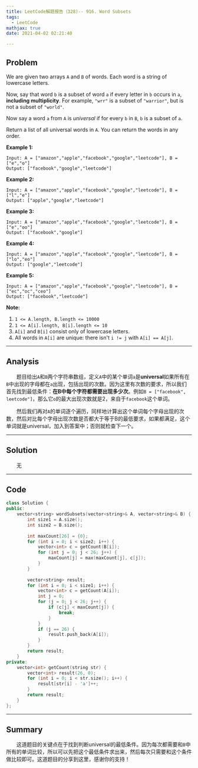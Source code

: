 ```yaml
---
title: LeetCode解题报告（328)-- 916. Word Subsets
tags:
  - LeetCode
mathjax: true
date: 2021-04-02 02:21:40

---
```


## Problem

We are given two arrays `A` and `B` of words.  Each word is a string of lowercase letters.

Now, say that word `b` is a subset of word `a` if every letter in `b` occurs in `a`, **including multiplicity**.  For example, `"wrr"` is a subset of `"warrior"`, but is not a subset of `"world"`.

Now say a word `a` from `A` is *universal* if for every `b` in `B`, `b` is a subset of `a`. 

Return a list of all universal words in `A`.  You can return the words in any order.

<!-- more -->

**Example 1:**

```
Input: A = ["amazon","apple","facebook","google","leetcode"], B = ["e","o"]
Output: ["facebook","google","leetcode"]
```

**Example 2:**

```
Input: A = ["amazon","apple","facebook","google","leetcode"], B = ["l","e"]
Output: ["apple","google","leetcode"]
```

**Example 3:**

```
Input: A = ["amazon","apple","facebook","google","leetcode"], B = ["e","oo"]
Output: ["facebook","google"]
```

**Example 4:**

```
Input: A = ["amazon","apple","facebook","google","leetcode"], B = ["lo","eo"]
Output: ["google","leetcode"]
```

**Example 5:**

```
Input: A = ["amazon","apple","facebook","google","leetcode"], B = ["ec","oc","ceo"]
Output: ["facebook","leetcode"]
```

**Note:**

1. `1 <= A.length, B.length <= 10000`
2. `1 <= A[i].length, B[i].length <= 10`
3. `A[i]` and `B[i]` consist only of lowercase letters.
4. All words in `A[i]` are unique: there isn't `i != j` with `A[i] == A[j]`.

------

## Analysis

&emsp;&emsp;题目给出`A`和`B`两个字符串数组，定义`A`中的某个单词`a`是**universal**如果所有在`B`中出现的字母都在`a`出现，包括出现的次数。因为这里有次数的要求，所以我们首先找到最低条件：**在B中每个字符都需要出现多少次**。例如`B = ["facebook", leetcode"]`，那么它`o`的最大出现次数就是2，来自于`facebook`这个单词。

&emsp;&emsp;然后我们再对`A`的单词逐个遍历，同样地计算出这个单词每个字母出现的次数，然后对比每个字母出现次数是否都大于等于B的最低要求，如果都满足，这个单词就是universal，加入到答案中；否则就检查下一个。

------

## Solution

&emsp;&emsp;无

------

## Code

```c++
class Solution {
public:
    vector<string> wordSubsets(vector<string>& A, vector<string>& B) {
        int size1 = A.size();
        int size2 = B.size();
        
        int maxCount[26] = {0};
        for (int i = 0; i < size2; i++) {
            vector<int> c = getCount(B[i]);
            for (int j = 0; j < 26; j++) {
                maxCount[j] = max(maxCount[j], c[j]);
            }
        }
        
        vector<string> result;
        for (int i = 0; i < size1; i++) {
            vector<int> c = getCount(A[i]);
            int j = 0;
            for (j = 0; j < 26; j++) {
                if (c[j] < maxCount[j]) {
                    break;
                }
            }
            if (j == 26) {
                result.push_back(A[i]);
            }
        }
        return result;
    }
private:
    vector<int> getCount(string str) {
        vector<int> result(26, 0);
        for (int i = 0; i < str.size(); i++) {
            result[str[i] - 'a']++;
        }
        return result;
    }
};
```

------

## Summary

&emsp;&emsp;这道题目的关键点在于找到判断universal的最低条件。因为每次都需要和`B`中所有的单词比较，所以可以先把这个最低条件求出来，然后每次只需要和这个条件做比较即可。这道题目的分享到这里，感谢你的支持！
